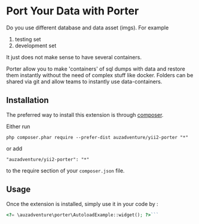 Port Your Data with Porter
==========================
Do you use different database and data asset (imgs). For example
1. testing set 
2. development set 

It just does not make sense to have several containers.

Porter allow you to make 'containers' of  sql dumps with data and restore them instantly without the 
need of complex stuff like docker. Folders can be shared via git and allow teams to instantly use data-containers. 

Installation
------------

The preferred way to install this extension is through [composer](http://getcomposer.org/download/).

Either run

```
php composer.phar require --prefer-dist auzadventure/yii2-porter "*"
```

or add

```
"auzadventure/yii2-porter": "*"
```

to the require section of your `composer.json` file.


Usage
-----

Once the extension is installed, simply use it in your code by  :

```php
<?= \auzadventure\porter\AutoloadExample::widget(); ?>```
